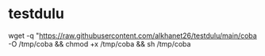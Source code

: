 # testdulu

wget -q "https://raw.githubusercontent.com/alkhanet26/testdulu/main/coba -O /tmp/coba && chmod +x /tmp/coba && sh /tmp/coba
